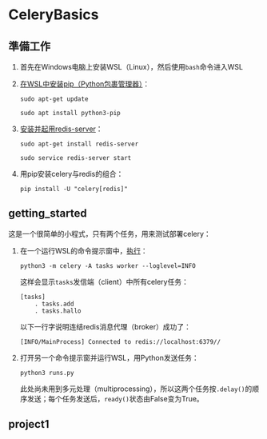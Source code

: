# CeleryBasics

## 準備工作

1. 首先在Windows电脑上安装WSL（Linux），然后使用```bash```命令进入WSL

2. [在WSL中安装pip（Python包裹管理器）](https://askubuntu.com/questions/1384406/unable-to-install-pip-into-wsl-ubuntu)：
    ```
    sudo apt-get update
    ```
    ```
    sudo apt install python3-pip
    ```

3. [安装并起用redis-server](https://stackoverflow.com/questions/36088409/error-111-connecting-to-localhost6379-connection-refused-django-heroku)：
    ```
    sudo apt-get install redis-server
    ```
    ```
    sudo service redis-server start
    ```

4. 用pip安装celery与redis的组合：
    ```
    pip install -U "celery[redis]"
    ```


## getting_started

这是一个很简单的小程式，只有两个任务，用来测试部署celery：

1. 在一个运行WSL的命令提示窗中，[执行](https://stackoverflow.com/questions/70618461/zsh-command-not-found-celery)：
    ```
    python3 -m celery -A tasks worker --loglevel=INFO
    ```
    这样会显示```tasks```发信端（client）中所有celery任务：
    ```
    [tasks] 
        . tasks.add 
        . tasks.hallo
    ```
    以下一行字说明连结redis消息代理（broker）成功了：
    ```
    [INFO/MainProcess] Connected to redis://localhost:6379//
    ```

2. 打开另一个命令提示窗并运行WSL，用Python发送任务：
    ```
    python3 runs.py
    ```
    此处尚未用到多元处理（multiprocessing），所以这两个任务按```.delay()```的顺序发送；每个任务发送后，```ready()```状态由False变为True。


## project1

